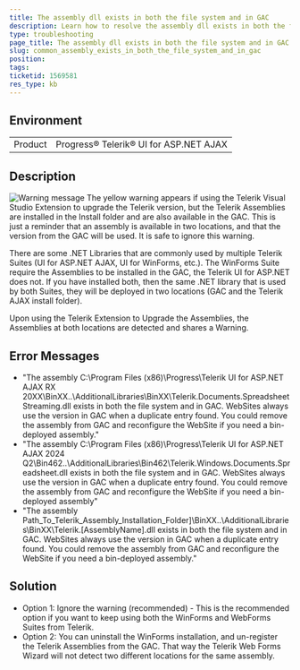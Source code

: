 ```yaml
---
title: The assembly dll exists in both the file system and in GAC
description: Learn how to resolve the assembly dll exists in both the file system and in GAC warning in Visual Studio
type: troubleshooting
page_title: The assembly dll exists in both the file system and in GAC
slug: common_assembly_exists_in_both_the_file_system_and_in_gac
position: 
tags: 
ticketid: 1569581
res_type: kb
---
```


## Environment
<table>
	<tbody>
		<tr>
			<td>Product</td>
			<td>Progress® Telerik® UI for ASP.NET AJAX</td>
		</tr>
	</tbody>
</table>


## Description

![Warning message](images/common_warning_file_system_gac_message.png)
The yellow warning appears if using the Telerik Visual Studio Extension to upgrade the Telerik version, but the Telerik Assemblies are installed in the Install folder and are also available in the GAC. This is just a reminder that an assembly is available in two locations, and that the version from the GAC will be used. It is safe to ignore this warning.

There are some .NET Libraries that are commonly used by multiple Telerik Suites (UI for ASP.NET AJAX, UI for WinForms, etc.). The WinForms Suite require the Assemblies to be installed in the GAC, the Telerik UI for ASP.NET does not. If you have installed both, then the same .NET library that is used by both Suites, they will be deployed in two locations (GAC and the Telerik AJAX install folder).

Upon using the Telerik Extension to Upgrade the Assemblies, the Assemblies at both locations are detected and shares a Warning.

## Error Messages
* "The assembly C:\Program Files (x86)\Progress\Telerik UI for ASP.NET AJAX RX 20XX\BinXX\..\AdditionalLibraries\BinXX\Telerik.Documents.SpreadsheetStreaming.dll exists in both the file system and in GAC. WebSites always use the version in GAC when a duplicate entry found. You could remove the assembly from GAC and reconfigure the WebSite if you need a bin-deployed assembly."
* "The assembly C:\Program Files (x86)\Progress\Telerik UI for ASP.NET AJAX 2024 Q2\Bin462\..\AdditionalLibraries\Bin462\Telerik.Windows.Documents.Spreadsheet.dll exists in both the file system and in GAC. WebSites always use the version in GAC when a duplicate entry found. You could remove the assembly from GAC and reconfigure the WebSite if you need a bin-deployed assembly"
* "The assembly Path_To_Telerik_Assembly_Installation_Folder]\BinXX\..\AdditionalLibraries\BinXX\Telerik.[AssemblyName].dll exists in both the file system and in GAC. WebSites always use the version in GAC when a duplicate entry found. You could remove the assembly from GAC and reconfigure the WebSite if you need a bin-deployed assembly."

## Solution
* Option 1: Ignore the warning (recommended) - This is the recommended option if you want to keep using both the WinForms and WebForms Suites from Telerik.
* Option 2: You can uninstall the WinForms installation, and un-register the Telerik Assemblies from the GAC. That way the Telerik Web Forms Wizard will not detect two different locations for the same assembly.


    